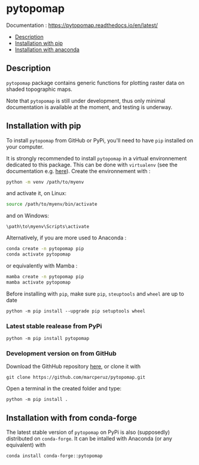 # pytopomap

Documentation : https://pytopomap.readthedocs.io/en/latest/

- [Description](#description)
- [Installation with pip](#installation-pip)
- [Installation with anaconda](#installation-conda)


## Description <a name="description"></a>
`pytopomap` package contains generic functions for plotting raster data on shaded topographic maps.

Note that `pytopomap` is still under development, thus only minimal documentation is available at the moment, and testing is underway.


## Installation with pip <a name="installation-pip"></a>

To install `pytopomap` from GitHub or PyPi, you'll need to have `pip` installed on your computer. 

It is strongly recommended to install `pytopomap` in a virtual environnement dedicated to this package. This can be done with `virtualenv`
(see the documentation e.g. [here](https://packaging.python.org/en/latest/guides/installing-using-pip-and-virtual-environments/)).
Create the environnement with :

```bash
python -m venv /path/to/myenv
```

and activate it, on Linux:

```bash
source /path/to/myenv/bin/activate
```

and on Windows:

```cmd.exe
\path\to\myenv\Scripts\activate
```

Alternatively, if you are more used to Anaconda :

```bash
conda create -n pytopomap pip
conda activate pytopomap
```

or equivalently with Mamba :

```bash
mamba create -n pytopomap pip
mamba activate pytopomap
```

Before installing with `pip`, make sure `pip`, `steuptools` and `wheel` are up to date

```
python -m pip install --upgrade pip setuptools wheel
```

### Latest stable realease from PyPi <a name="pypi-install"></a>

```
python -m pip install pytopomap
```

### Development version on from GitHub <a name="source-install"></a>

Download the GithHub repository [here](https://github.com/marcperuz/pytopomap), or clone it with

```
git clone https://github.com/marcperuz/pytopomap.git
```

Open a terminal in the created folder and type:

```
python -m pip install .
```

## Installation with from conda-forge <a name="installation-conda"></a>

The latest stable version of `pytopomap` on PyPi is also (supposedly) distributed on `conda-forge`. It can be intalled with Anaconda (or any equivalent) with

```
conda install conda-forge::pytopomap
```
